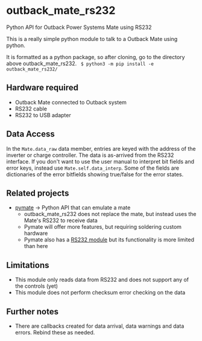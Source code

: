# outback_mate_rs232
Python API for Outback Power Systems Mate using RS232

This is a really simple python module to talk to a Outback Mate using python. 



It is formatted as a python package, so after cloning, go to the directory above outback_mate_rs232. 
` $ python3 -m pip install -e outback_mate_rs232/`

## Hardware required

* Outback Mate connected to Outback system
* RS232 cable
* RS232 to USB adapter

## Data Access

In the `Mate.data_raw` data member, entries are keyed with the address of the inverter or charge controller. The data is as-arrived from the RS232 interface. 
If you don't want to use the user manual to interpret bit fields and error keys, instead use `Mate.self.data_interp`. Some of the fields are dictionaries of the error bitfields showing true/false for the error states.

## Related projects

* [pymate](https://github.com/jorticus/pymate) -> Python API that can emulate a mate
  * outback_mate_rs232 does not replace the mate, but instead uses the Mate's RS232 to receive data
  * Pymate will offer more features, but requiring soldering custom hardware 
  * Pymate also has a [RS232 module](https://github.com/jorticus/pymate/blob/master/pymate/matecom.py) but its functionality is more limited than here
  
## Limitations

* This module only reads data from RS232 and does not support any of the controls (yet)
* This module does not perform checksum error checking on the data

## Further notes

* There are callbacks created for data arrival, data warnings and data errors. Rebind these as needed.



